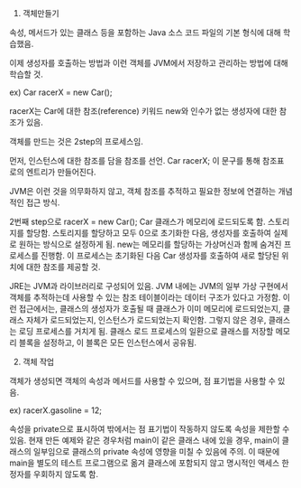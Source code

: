 1. 객체만들기

속성, 메서드가 있는 클래스 등을 포함하는 Java 소스 코드 파일의 기본 형식에 대해 학습했음.

이제 생성자를 호출하는 방법과 이런 객체를 JVM에서 저장하고 관리하는 방법에 대해 학습할 것.

ex) Car racerX = new Car();

racerX는 Car에 대한 참조(reference)
키워드 new와 인수가 없는 생성자에 대한 참조가 있음.

객체를 만드는 것은 2step의 프로세스임.

먼저, 인스턴스에 대한 참조를 담을 참조를 선언.
Car racerX;
이 문구를 통해 참조표 로의 엔트리가 만들어진다.

JVM은 이런 것을 의무화하지 않고, 객체 참조를 추적하고 필요한 정보에 연결하는 개념적인 접근 방식.

2번째 step으로
racerX = new Car();
Car 클래스가 메모리에 로드되도록 함. 스토리지를 할당함. 스토리지를 할당하고 모두 0으로 초기화한 다음, 생성자를 호출하여 실제로 원하는 방식으로 설정하게 됨. 
new는 메모리를 할당하는 가상머신과 함께 숨겨진 프로세스를 진행함. 이 프로세스는 초기화된 다음 Car 생성자를 호출하여 새로 할당된 위치에 대한 참조를 제공할 것.


JRE는 JVM과 라이브러리로 구성되어 있음. 
JVM 내에는 JVM의 일부 가상 구현에서 객체를 추적하는데 사용할 수 있는 참조 테이블이라는 데이터 구조가 있다고 가정함.
이런 접근에서는, 클래스의 생성자가 호출될 때 클래스가 이미 메모리에 로드되었는지, 클래스 자체가 로드되었는지, 인스턴스가 로드되었는지 확인함. 그렇지 않은 경우, 클래스는 로딩 프로세스를 거치게 됨. 
클래스 로드 프로세스의 일환으로 클래스를 저장할 메모리 블록을 설정하고, 이 블록은 모든 인스턴스에서 공유됨.



2. 객체 작업

객체가 생성되면 객체의 속성과 메서드를 사용할 수 있으며, 점 표기법을 사용할 수 있음.

ex) racerX.gasoline = 12;

속성을 private으로 표시하여 밖에서는 점 표기법이 작동하지 않도록 속성을 제한할 수 있음.
현재 만든 예제와 같은 경우처럼 main이 같은 클래스 내에 있을 경우, main이 클래스의 일부임으로 클래스의 private 속성에 영향을 미칠 수 있음에 주의.
이 때문에 main을 별도의 테스트 프로그램으로 옮겨 클래스에 포함되지 않고 명시적인 액세스 한정자를 우회하지 않도록 함.

